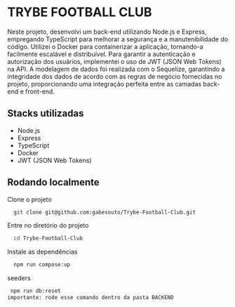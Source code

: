 
# TRYBE FOOTBALL CLUB
Neste projeto, desenvolvi um back-end utilizando Node.js e Express, empregando TypeScript para melhorar a segurança e a manutenibilidade do código. Utilizei o Docker para containerizar a aplicação, tornando-a facilmente escalável e distribuível. Para garantir a autenticação e autorização dos usuários, implementei o uso de JWT (JSON Web Tokens) na API. A modelagem de dados foi realizada com o Sequelize, garantindo a integridade dos dados de acordo com as regras de negócio fornecidas no projeto, proporcionando uma integração perfeita entre as camadas back-end e front-end.


## Stacks utilizadas



- Node.js
- Express
- TypeScript
- Docker
- JWT (JSON Web Tokens)
## Rodando localmente

Clone o projeto

```bash
  git clone git@github.com:gabesouto/Trybe-Football-Club.git
```

Entre no diretório do projeto

```bash
  cd Trybe-Football-Club
```

Instale as dependências

```bash
  npm run compose:up
```

seeders 

```bash
 npm run db:reset
importante: rode esse comando dentro da pasta BACKEND
```


